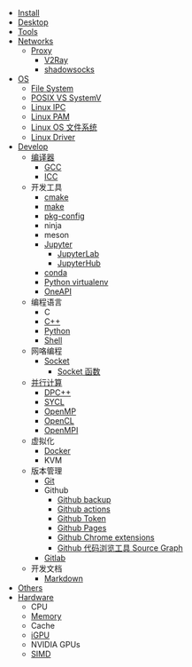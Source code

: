 - [Install](/Install)
- [Desktop](/Linux_Desktop)
- [Tools](/Tools)
- [Networks]()
  - [Proxy](/Proxy)
    - [V2Ray](/V2Ray)
    - [shadowsocks](/Ubuntu_shadowsocks)
- [OS](/OS)
  - [File System](/OS_File_System)
  - [POSIX VS SystemV](/POSIX_VS_SystemV)
  - [Linux IPC](/Linux_IPC)
  - [Linux PAM](/Linux_PAM)
  - [Linux OS 文件系统](/Linux_OS_FS_Arch)
  - [Linux Driver](/Linux_Driver)
- [Develop](/Develop)
  - [编译器](/Compiler)
    - [GCC](/GCC)
    - [ICC](/Intel_Compiler)
  - 开发工具
    - [cmake](/cmake)
    - [make](/Make)
    - [pkg-config](/pkg_config)
    - ninja
    - meson
    - [Jupyter](/Jupyter)
      - [JupyterLab](/JupyterLab)
      - [JupyterHub](/JupyterHub)
    - [conda](/conda)
    - [Python virtualenv](/Python_virtualenv)
    - [OneAPI](/OneAPI)
  - 编程语言
    - C
    - [C++](/CPP)
    - [Python](/Python)
    - [Shell](/Shell)
  - 网咯编程
    - [Socket](/Socket)
      - [Socket 函数](/Socket_Function)
  - [并行计算](/并行计算)
    - [DPC++](/DPCPP)
    - [SYCL](/SYCL)
    - [OpenMP](/OpenMP)
    - [OpenCL](/OpenCL)
    - [OpenMPI](/OpenMPI)
  - 虚拟化
    - [Docker](/Docker)
    - KVM
  - 版本管理
    - [Git](/Git)
    - Github
      - [Github backup](/Github_backup)
      - [Github actions](/Github_actions)
      - [Github Token](/Github_Token)
      - [Github Pages](/Github_Pages)
      - [Github Chrome extensions](/Github_Chrome_extensions)
      - [Github 代码浏览工具 Source Graph](/Sourcegraph)
    - [Gitlab](/Gitlab)
  - 开发文档
    - [Markdown](/Markdown)
- [Others](/Others)
- [Hardware](/Hardware)
  - CPU
  - [Memory](/Memory)
  - Cache
  - [iGPU](/iGPU)
  - NVIDIA GPUs
  - [SIMD](/SIMD)
